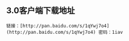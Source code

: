 ## 3.0客户端下载地址

```
链接：[http://pan.baidu.com/s/1qYwj7o4](http://pan.baidu.com/s/1qYwj7o4) 密码：1iav
```



